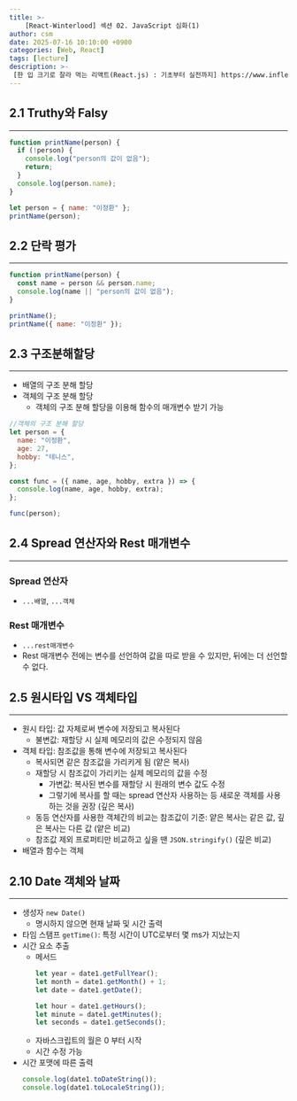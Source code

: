 ```yaml
---
title: >-
    [React-Winterlood] 섹션 02. JavaScript 심화(1)
author: csm
date: 2025-07-16 10:10:00 +0900
categories: [Web, React]
tags: [lecture]
description: >-
 [한 입 크기로 잘라 먹는 리액트(React.js) : 기초부터 실전까지] https://www.inflearn.com/course/%ED%95%9C%EC%9E%85-%EB%A6%AC%EC%95%A1%ED%8A%B8
---
```


## 2.1 Truthy와 Falsy
---
```js
function printName(person) {
  if (!person) {
    console.log("person의 값이 없음");
    return;
  }
  console.log(person.name);
}

let person = { name: "이정환" };
printName(person);
```

## 2.2 단락 평가
---
```js
function printName(person) {
  const name = person && person.name;
  console.log(name || "person의 값이 없음");
}

printName();
printName({ name: "이정환" });
```

## 2.3 구조분해할당
---
- 배열의 구조 분해 할당
- 객체의 구조 분해 할당
    - 객체의 구조 분해 할당을 이용해 함수의 매개변수 받기 가능

```js
//객체의 구조 분해 할당
let person = {
  name: "이정환",
  age: 27,
  hobby: "테니스",
};

const func = ({ name, age, hobby, extra }) => {
  console.log(name, age, hobby, extra);
};

func(person);
```

## 2.4 Spread 연산자와 Rest 매개변수
---
### Spread 연산자
- `...배열`, `...객체`

### Rest 매개변수
- `...rest매개변수`
- Rest 매개변수 전에는 변수를 선언하여 값을 따로 받을 수 있지만, 뒤에는 더 선언할 수 없다.

## 2.5 원시타입 VS 객체타입
---
- 원시 타입: 값 자체로써 변수에 저장되고 복사된다
    - 불변값: 재할당 시 실제 메모리의 값은 수정되지 않음
- 객체 타입: 참조값을 통해 변수에 저장되고 복사된다 
    - 복사되면 같은 참조값을 가리키게 됨 (얕은 복사)
    - 재할당 시 참조값이 가리키는 실제 메모리의 값을 수정 
        - 가변값: 복사된 변수를 재할당 시 원래의 변수 값도 수정
        - 그렇기에 복사를 할 때는 spread 연산자 사용하는 등 새로운 객체를 사용하는 것을 권장 (깊은 복사)
    - 동등 연산자를 사용한 객체간의 비교는 참조값이 기준: 얕은 복사는 같은 값, 깊은 복사는 다른 값 (얕은 비교)
    - 참조값 제외 프로퍼티만 비교하고 싶을 땐 `JSON.stringify()` (깊은 비교)
- 배열과 함수는 객체

## 2.10 Date 객체와 날짜
---
- 생성자 `new Date()`
    - 명시하지 않으면 현재 날짜 및 시간 출력
- 타임 스탬프 `getTime()`: 특정 시간이 UTC로부터 몇 ms가 지났는지 
- 시간 요소 추출
    - 메서드
        ```js
        let year = date1.getFullYear();
        let month = date1.getMonth() + 1;
        let date = date1.getDate();

        let hour = date1.getHours();
        let minute = date1.getMinutes();
        let seconds = date1.getSeconds();
        ```
    - 자바스크립트의 월은 0 부터 시작
    - 시간 수정 가능
- 시간 포맷에 따른 출력
    ```js
    console.log(date1.toDateString());
    console.log(date1.toLocaleString());
    ```